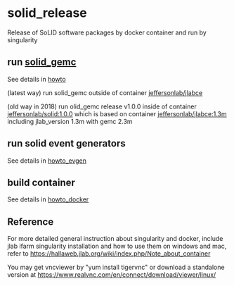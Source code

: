 # solid_release
Release of SoLID software packages by docker container and run by singularity

run [solid_gemc](https://github.com/JeffersonLab/solid_gemc)
--------------------
See details in [howto](https://github.com/JeffersonLab/solid_release/blob/master/howto.md)

(latest way) run solid_gemc outside of container [jeffersonlab/jlabce](https://hub.docker.com/r/jeffersonlab/jlabce/tags/)

(old way in 2018) run olid_gemc release v1.0.0 inside of container [jeffersonlab/solid:1.0.0](https://hub.docker.com/r/jeffersonlab/solid/tags/1.0.0)
which is based on container [jeffersonlab/jlabce:1.3m](https://hub.docker.com/r/jeffersonlab/jlabce/tags/1.3m) including jlab_version 1.3m with gemc 2.3m

run solid event generators 
--------------------
See details in [howto_evgen](https://github.com/JeffersonLab/solid_release/blob/master/howto_evgen.md)

build container 
--------------------
See details in [howto_docker](https://github.com/JeffersonLab/solid_release/blob/master/howto_docker.md)

Reference
--------------------
For more detailed general instruction about singularity and docker, include jlab ifarm singularity installation and how to use them on windows and mac, refer to https://hallaweb.jlab.org/wiki/index.php/Note_about_container

You may get vncviewer by "yum install tigervnc" or download a standalone version at https://www.realvnc.com/en/connect/download/viewer/linux/


